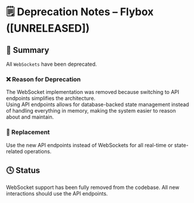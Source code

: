 # 🗒️ Deprecation Notes – Flybox ([UNRELEASED])

## 🧾 Summary

All `WebSockets` have been deprecated.

### ❌ Reason for Deprecation

The WebSocket implementation was removed because switching to API endpoints simplifies the architecture.  
Using API endpoints allows for database-backed state management instead of handling everything in memory, making the system easier to reason about and maintain.

### 🔄 Replacement

Use the new API endpoints instead of WebSockets for all real-time or state-related operations.

## 🕓 Status

WebSocket support has been fully removed from the codebase. All new interactions should use the API endpoints.
